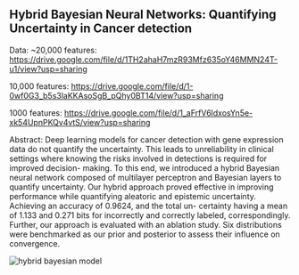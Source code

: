 ## Hybrid Bayesian Neural Networks: Quantifying Uncertainty in Cancer detection

Data:
~20,000 features: https://drive.google.com/file/d/1TH2ahaH7mzR93Mfz635oY46MMN24T-u1/view?usp=sharing

10,000 features: https://drive.google.com/file/d/1-0wf0G3_b5s3laKKAsoSgB_pQhy0BT14/view?usp=sharing

1000 features: https://drive.google.com/file/d/1_aFrfV6ldxosYn5e-xk54UpnPKQv4vtS/view?usp=sharing



Abstract:
Deep learning models for cancer detection with gene expression data do not
quantify the uncertainty. This leads to unreliability in clinical settings where
knowing the risks involved in detections is required for improved decision-
making. To this end, we introduced a hybrid Bayesian neural network composed
of multilayer perceptron and Bayesian layers to quantify uncertainty. Our hybrid
approach proved effective in improving performance while quantifying aleatoric
and epistemic uncertainty. Achieving an accuracy of 0.9624, and the total un-
certainty having a mean of 1.133 and 0.271 bits for incorrectly and correctly
labeled, correspondingly. Further, our approach is evaluated with an ablation
study. Six distributions were benchmarked as our prior and posterior to assess
their influence on convergence.


![hybrid bayesian model](https://github.com/user-attachments/assets/a94ed0c1-2848-4311-baec-e6dd566675f0)
